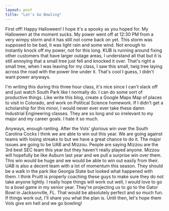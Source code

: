```yaml
---
layout: post
title: "Let's Go Bowling"
---
```


First off! Happy Halloween! I hope it's a spooky as you hoped for. My Halloween at the moment sucks. My power went off at 12:30 PM
from a very wimpy storm and it has still not come back on yet. This storm was supposed to be bad, it was light rain and some wind. Not enough
to instantly knock off my power, not for this long. KUB is running around fixing other customers that have larger outage areas, I understand
all that but it is still annoying that a small tree just fell and knocked it over. That's right a small tree, when I was leaving for my class, I saw
this small, twig tree laying across the road with the power line under it. That's cool I guess, I didn't want power anyways.

I'm writing this during this three hour class, it's nice since I can't slack off and just watch South Park like I normally do. I can do some sort of productive things.
Like write this blog, create a Google Maps Map of places to visit in Colorado, and work on Political Science homework. If I didn't get a scholarship for this minor, I would never
ever ever take these damn Industrial Engineering classes. They are so long and so irrelevant to my major and my career goals. I hate it so much.

Anyways, enough ranting. After the Vols' glorious win over the South Carolina Cocks I think we are able to win out this year. We are going against teams with losing streaks to but we have a great chance to do it.
The major issues are going to be UAB and Mizzou. People are saying Mizzou are the 3rd best SEC team this year but they haven't really played anyone. Mizzou will hopefully be like Auburn last year and we pull a surprise win over them.
This win would be huge and we would be able to win out easily from their. UAB is also a decent team with a lot of momentum this season. They should be a walk in the park like Georgia State but looked what happened with them.
I think Pruitt is properly coaching these guys to make sure they do not take anyone lightly. I really hope things will work out well, I would love to go to a bowl game in my senior year.
They're projecting us to go to the Gator Bowl in Jacksonville, FL. That would be absolutely perfect and so much fun. If things work out, I'll share you what the plan is.
Until then, let's hope them Vols give em hell and we go bowling!
